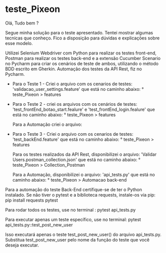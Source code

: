 # teste_Pixeon

Olá, Tudo bem ?

Segue minha solução para o teste apresentado. Tentei mostrar algumas tecnicas que conheço. Fico a disposição para dúvidas e explicações sobre esse modelo.

Utilizei Selenium Webdriver com Python para realizar os testes front-end, Postman para realizar os testes back-end e a extensão Cucumber Scenario no Pycharm para criar os cenários de teste de ambos, utilizando o método BDD escrito em Gherkin. Automação dos testes da API Rest, fiz no Pycharm.

* Para o Teste 1 - Criei o arquivo com os cenarios de testes: 'validacao_user_settings.feature' que está no caminho abaixo:
    ° teste_Pìxeon > features  

* Para o Teste 2 - criei os arquivos com os cenários de testes: 'test_frontEnd_botao_start.fealure' e 'test_frontEnd_login.fealure' que está no caminho abaixo:
    ° teste_Pìxeon > features  

  Para a Automação criei o arquivo:                 
  
* Para o Teste 3 - Criei o arquivo com os cenarios de testes: 'test_backEnd.feature' que está no caminho abaixo:
    ° teste_Pìxeon > features

  Para os testes realizados da API Rest, disponibilizei o arquivo: 'Validar Users.postman_collection.json'  que está no caminho abaixo:
  ° teste_Pìxeon > Collection_Postman
  
  Para a Automação, disponibilizei o arquivo:  'api_tests.py' que está no caminho abaixo:
  ° teste_Pìxeon > Automacao back-end

Para a automação do teste Back-End certifique-se de ter o Python instalado. Se não tiver o pytest e a biblioteca requests, instale-os via pip:
pip install requests pytest

Para rodar todos os testes, use no terminal :
pytest api_tests.py

Para executar apenas um teste específico, use no terminal:
pytest api_tests.py::test_post_new_user

Isso executará apenas o teste test_post_new_user() do arquivo api_tests.py.
Substitua test_post_new_user pelo nome da função do teste que você deseja executar.

  
